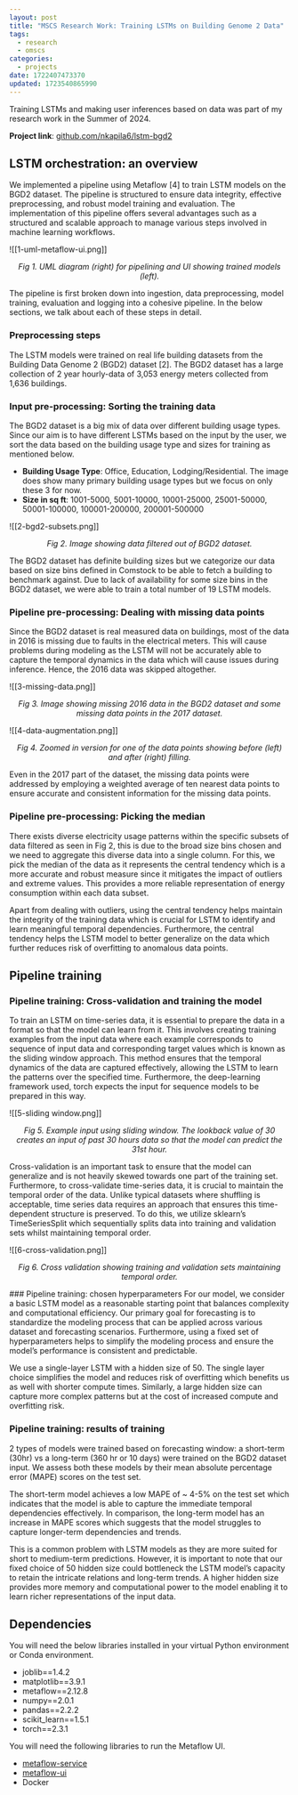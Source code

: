 ```yaml
---
layout: post
title: "MSCS Research Work: Training LSTMs on Building Genome 2 Data"
tags:
  - research
  - omscs
categories:
  - projects
date: 1722407473370
updated: 1723540865990
---
```

Training LSTMs and making user inferences based on data was part of my research work in the Summer of 2024.

**Project link**: [github.com/nkapila6/lstm-bgd2](https://github.com/nkapila6/lstm-bgd2)
## LSTM orchestration: an overview
We implemented a pipeline using Metaflow \[4] to train LSTM models on the BGD2 dataset. The pipeline is structured to ensure data integrity, effective preprocessing, and robust model training and evaluation. The implementation of this pipeline offers several advantages such as a structured and scalable approach to manage various steps involved in machine learning workflows.

![[1-uml-metaflow-ui.png]]
<p align="center"><em>Fig 1. UML diagram (right) for pipelining and UI showing trained models (left).</em></p>

The pipeline is first broken down into ingestion, data preprocessing, model training, evaluation and logging into a cohesive pipeline. In the below sections, we talk about each of these steps in detail.
### Preprocessing steps
The LSTM models were trained on real life building datasets from the Building Data Genome 2 (BGD2) dataset \[2]. The BGD2 dataset has a large collection of 2 year hourly-data of 3,053 energy meters collected from 1,636 buildings.
### Input pre-processing: Sorting the training data

The BGD2 dataset is a big mix of data over different building usage types. Since our aim is to have different LSTMs based on the input by the user, we sort the data based on the building usage type and sizes for training as mentioned below.

- **Building Usage Type**: Office, Education, Lodging/Residential. The image does show many primary building usage types but we focus on only these 3 for now.
- **Size in sq ft**: 1001-5000, 5001-10000, 10001-25000, 25001-50000, 50001-100000, 100001-200000, 200001-500000

![[2-bgd2-subsets.png]]
<p align="center"><em>Fig 2. Image showing data filtered out of BGD2 dataset.</em></p>

The BGD2 dataset has definite building sizes but we categorize our data based on size bins defined in Comstock to be able to fetch a building to benchmark against. Due to lack of availability for some size bins in the BGD2 dataset, we were able to train a total number of 19 LSTM models.
### Pipeline pre-processing: Dealing with missing data points
Since the BGD2 dataset is real measured data on buildings, most of the data in 2016 is missing due to faults in the electrical meters. This will cause problems during modeling as the LSTM will not be accurately able to capture the temporal dynamics in the data which will cause issues during inference. Hence, the 2016 data was skipped altogether.

![[3-missing-data.png]]
<p align="center"><em>Fig 3. Image showing missing 2016 data in the BGD2 dataset and some 
			missing data points in the 2017 dataset.</em></p>

![[4-data-augmentation.png]]
<p align="center"><em>Fig 4. Zoomed in version for one of the data points showing before (left) and after (right) filling.</em></p>

Even in the 2017 part of the dataset, the missing data points were addressed by employing a weighted average of ten nearest data points to ensure accurate and consistent information for the missing data points.
### Pipeline pre-processing: Picking the median

There exists diverse electricity usage patterns within the specific subsets of data filtered as seen in Fig 2, this is due to the broad size bins chosen and we need to aggregate this diverse data into a single column. For this, we pick the median of the data as it represents the central tendency which is a more accurate and robust measure since it mitigates the impact of outliers and extreme values. This provides a more reliable representation of energy consumption within each data subset.

Apart from dealing with outliers, using the central tendency helps maintain the integrity of the training data which is crucial for LSTM to identify and learn meaningful temporal dependencies. Furthermore, the central tendency helps the LSTM model to better generalize on the data which further reduces risk of overfitting to anomalous data points.

## Pipeline training

### Pipeline training: Cross-validation and training the model

To train an LSTM on time-series data, it is essential to prepare the data in a format so that the model can learn from it. This involves creating training examples from the input data where each example corresponds to sequence of input data and corresponding target values which is known as the sliding window approach. This method ensures that the temporal dynamics of the data are captured effectively, allowing the LSTM to learn the patterns over the specified time. Furthermore, the deep-learning framework used, torch expects the input for sequence models to be prepared in this way.

![[5-sliding window.png]]
<p align="center"><em>Fig 5. Example input using sliding window. 
The lookback value of 30 creates an input of past 30 hours data 
	so that the model can predict the 31st hour.</em></p>

Cross-validation is an important task to ensure that the model can generalize and is not heavily skewed towards one part of the training set. Furthermore, to cross-validate time-series data, it is crucial to maintain the temporal order of the data. Unlike typical datasets where shuffling is acceptable, time series data requires an approach that ensures this time-dependent structure is preserved. To do this, we utilize sklearn’s TimeSeriesSplit which sequentially splits data into training and validation sets whilst maintaining temporal order.

![[6-cross-validation.png]]
<p align="center"><em>Fig 6. Cross validation showing training and validation sets maintaining temporal order.</em></p>
### Pipeline training: chosen hyperparameters
For our model, we consider a basic LSTM model as a reasonable starting point that balances complexity and computational efficiency. Our primary goal for forecasting is to standardize the modeling process that can be applied across various dataset and forecasting scenarios. Furthermore, using a fixed set of hyperparameters helps to simplify the modeling process and ensure the model’s performance is consistent and predictable.

We use a single-layer LSTM with a hidden size of 50. The single layer choice simplifies the model and reduces risk of overfitting which benefits us as well with shorter compute times. Similarly, a large hidden size can capture more complex patterns but at the cost of increased compute and overfitting risk.

### Pipeline training: results of training
2 types of models were trained based on forecasting window: a short-term (30hr) vs a long-term (360 hr or 10 days) were trained on the BGD2 dataset input. We assess both these models by their mean absolute percentage error (MAPE) scores on the test set.

The short-term model achieves a low MAPE of \~ 4-5% on the test set which indicates that the model is able to capture the immediate temporal dependencies effectively. In comparison, the long-term model has an increase in MAPE scores which suggests that the model struggles to capture longer-term dependencies and trends.

This is a common problem with LSTM models as they are more suited for short to medium-term predictions. However, it is important to note that our fixed choice of 50 hidden size could bottleneck the LSTM model’s capacity to retain the intricate relations and long-term trends. A higher hidden size provides more memory and computational power to the model enabling it to learn richer representations of the input data.

## Dependencies
You will need the below libraries installed in your virtual Python environment or Conda environment.

- joblib==1.4.2
- matplotlib==3.9.1
- metaflow==2.12.8
- numpy==2.0.1
- pandas==2.2.2
- scikit\_learn==1.5.1
- torch==2.3.1

You will need the following libraries to run the Metaflow UI.

- [metaflow-service](https://github.com/Netflix/metaflow-service)
- [metaflow-ui](https://github.com/Netflix/metaflow-ui?tab=readme-ov-file)
- Docker
